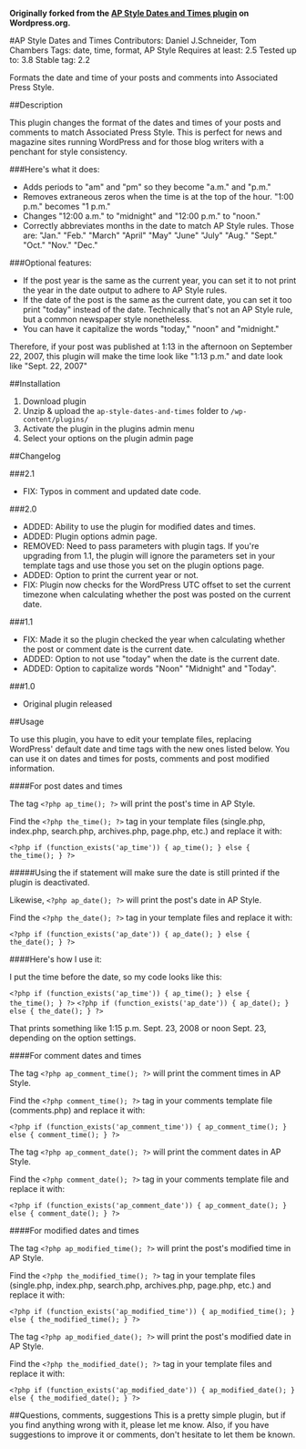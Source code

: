 **Originally forked from the [AP Style Dates and Times plugin](https://wordpress.org/plugins/ap-style-dates-and-times/) on Wordpress.org.**

#AP Style Dates and Times
Contributors: Daniel J.Schneider, Tom Chambers
Tags: date, time, format, AP Style
Requires at least: 2.5
Tested up to: 3.8
Stable tag: 2.2

Formats the date and time of your posts and comments into Associated Press Style.

##Description

This plugin changes the format of the dates and times of your posts and comments to match Associated Press Style. This is perfect for news and magazine sites running WordPress and for those blog writers with a penchant for style consistency.

###Here's what it does:

- Adds periods to "am" and "pm" so they become "a.m." and "p.m."
- Removes extraneous zeros when the time is at the top of the hour. "1:00 p.m." becomes "1 p.m."
- Changes "12:00 a.m." to "midnight" and "12:00 p.m." to "noon."
- Correctly abbreviates months in the date to match AP Style rules. Those are: "Jan." "Feb." "March" "April" "May" "June" "July" "Aug." "Sept." "Oct." "Nov." "Dec."

###Optional features:

- If the post year is the same as the current year, you can set it to not print the year in the date output to adhere to AP Style rules.
- If the date of the post is the same as the current date, you can set it too print "today" instead of the date. Technically that's not an AP Style rule, but a common newspaper style nonetheless.
- You can have it capitalize the words "today," "noon" and "midnight."

Therefore, if your post was published at 1:13 in the afternoon on September 22, 2007, this plugin will make the time look like "1:13 p.m." and date look like "Sept. 22, 2007"

##Installation

1. Download plugin
2. Unzip & upload the `ap-style-dates-and-times` folder to `/wp-content/plugins/`
3. Activate the plugin in the plugins admin menu
4. Select your options on the plugin admin page

##Changelog

###2.1
- FIX: Typos in comment and updated date code.

###2.0
- ADDED: Ability to use the plugin for modified dates and times.
- ADDED: Plugin options admin page.
- REMOVED: Need to pass parameters with plugin tags. If you're upgrading from 1.1, the plugin will ignore the parameters set in your template tags and use those you set on the plugin options page.
- ADDED: Option to print the current year or not.
- FIX: Plugin now checks for the WordPress UTC offset to set the current timezone when calculating whether the post was posted on the current date.

###1.1
- FIX: Made it so the plugin checked the year when calculating whether the post or comment date is the current date.
- ADDED: Option to not use "today" when the date is the current date.
- ADDED: Option to capitalize words "Noon" "Midnight" and "Today".

###1.0
- Original plugin released

##Usage

To use this plugin, you have to edit your template files, replacing WordPress' default date and time tags with the new ones listed below. You can use it on dates and times for posts, comments and post modified information.

####For post dates and times

The tag `<?php ap_time(); ?>` will print the post's time in AP Style.

Find the `<?php the_time(); ?>` tag in your template files (single.php, index.php, search.php, archives.php, page.php, etc.) and replace it with:

`<?php if (function_exists('ap_time')) { ap_time(); } else { the_time(); } ?>`

#####Using the if statement will make sure the date is still printed if the plugin is deactivated.

Likewise, `<?php ap_date(); ?>` will print the post's date in AP Style.

Find the `<?php the_date(); ?>` tag in your template files and replace it with:

`<?php if (function_exists('ap_date')) { ap_date(); } else { the_date(); } ?>`

####Here's how I use it:

I put the time before the date, so my code looks like this:

`<?php if (function_exists('ap_time')) { ap_time(); } else { the_time(); } ?>` `<?php if (function_exists('ap_date')) { ap_date(); } else { the_date(); } ?>`

That prints something like 1:15 p.m. Sept. 23, 2008 or noon Sept. 23, depending on the option settings.

####For comment dates and times

The tag `<?php ap_comment_time(); ?>` will print the comment times in AP Style.

Find the `<?php comment_time(); ?>` tag in your comments template file (comments.php) and replace it with:

`<?php if (function_exists('ap_comment_time')) { ap_comment_time(); } else { comment_time(); } ?>`

The tag `<?php ap_comment_date(); ?>` will print the comment dates in AP Style.

Find the `<?php comment_date(); ?>` tag in your comments template file and replace it with:

`<?php if (function_exists('ap_comment_date')) { ap_comment_date(); } else { comment_date(); } ?>`

####For modified dates and times

The tag `<?php ap_modified_time(); ?>` will print the post's modified time in AP Style.

Find the `<?php the_modified_time(); ?>` tag in your template files (single.php, index.php, search.php, archives.php, page.php, etc.) and replace it with:

`<?php if (function_exists('ap_modified_time')) { ap_modified_time(); } else { the_modified_time(); } ?>`

The tag `<?php ap_modified_date(); ?>` will print the post's modified date in AP Style.

Find the `<?php the_modified_date(); ?>` tag in your template files and replace it with:

`<?php if (function_exists('ap_modified_date')) { ap_modified_date(); } else { the_modified_date(); } ?>`

##Questions, comments, suggestions
This is a pretty simple plugin, but if you find anything wrong with it, please let me know.  Also, if you have suggestions to improve it or comments, don't hesitate to let them be known.

